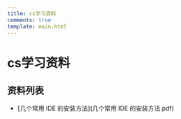 ```yaml
---
title: cs学习资料
comments: true
template: main.html
---
```


# cs学习资料

## 资料列表

* [几个常用 IDE 的安装方法](几个常用 IDE 的安装方法.pdf)